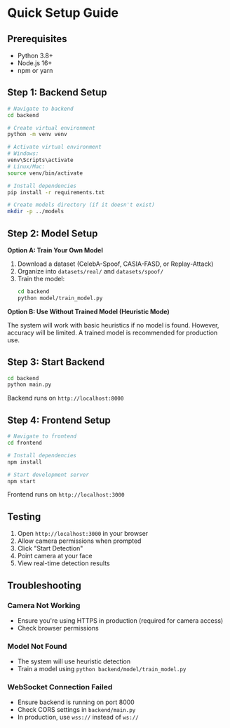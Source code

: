 # Quick Setup Guide

## Prerequisites

- Python 3.8+
- Node.js 16+
- npm or yarn

## Step 1: Backend Setup

```bash
# Navigate to backend
cd backend

# Create virtual environment
python -m venv venv

# Activate virtual environment
# Windows:
venv\Scripts\activate
# Linux/Mac:
source venv/bin/activate

# Install dependencies
pip install -r requirements.txt

# Create models directory (if it doesn't exist)
mkdir -p ../models
```

## Step 2: Model Setup

**Option A: Train Your Own Model**

1. Download a dataset (CelebA-Spoof, CASIA-FASD, or Replay-Attack)
2. Organize into `datasets/real/` and `datasets/spoof/`
3. Train the model:
   ```bash
   cd backend
   python model/train_model.py
   ```

**Option B: Use Without Trained Model (Heuristic Mode)**

The system will work with basic heuristics if no model is found. However, accuracy will be limited. A trained model is recommended for production use.

## Step 3: Start Backend

```bash
cd backend
python main.py
```

Backend runs on `http://localhost:8000`

## Step 4: Frontend Setup

```bash
# Navigate to frontend
cd frontend

# Install dependencies
npm install

# Start development server
npm start
```

Frontend runs on `http://localhost:3000`

## Testing

1. Open `http://localhost:3000` in your browser
2. Allow camera permissions when prompted
3. Click "Start Detection"
4. Point camera at your face
5. View real-time detection results

## Troubleshooting

### Camera Not Working
- Ensure you're using HTTPS in production (required for camera access)
- Check browser permissions

### Model Not Found
- The system will use heuristic detection
- Train a model using `python backend/model/train_model.py`

### WebSocket Connection Failed
- Ensure backend is running on port 8000
- Check CORS settings in `backend/main.py`
- In production, use `wss://` instead of `ws://`

